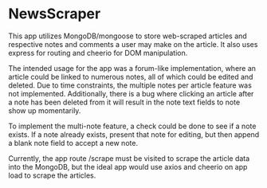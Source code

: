 # NewsScraper

This app utilizes MongoDB/mongoose to store web-scraped articles and respective notes and comments a user may make on the article. It also uses express for routing and cheerio for DOM manipulation.

The intended usage for the app was a forum-like implementation, where an article could be linked to numerous notes, all of which could be edited and deleted. Due to time constraints, the multiple notes per article feature was not implemented. Additionally, there is a bug where clicking an article after a note has been deleted from it will result in the note text fields to note show up momentarily.

To implement the multi-note feature, a check could be done to see if a note exists. If a note already exists, present that note for editing, but then append a blank note field to accept a new note.

Currently, the app route /scrape must be visited to scrape the article data into the MongoDB, but the ideal app would use axios and cheerio on app load to scrape the articles.

